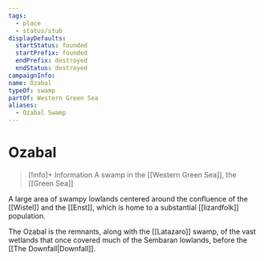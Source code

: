 ```yaml
---
tags:
  - place
  - status/stub
displayDefaults:
  startStatus: founded
  startPrefix: founded
  endPrefix: destroyed
  endStatus: destroyed
campaignInfo: 
name: Ozabal
typeOf: swamp
partOf: Western Green Sea
aliases:
  - Ozabal Swamp
---
```

# Ozabal
>[!info]+ Information
> A swamp in the [[Western Green Sea]], the [[Green Sea]]

A large area of swampy lowlands centered around the confluence of the [[Wistel]] and the [[Enst]], which is home to a substantial [[lizardfolk]] population. 

The Ozabal is the remnants, along with the [[Latazaro]] swamp, of the vast wetlands that once covered much of the Sembaran lowlands, before the [[The Downfall|Downfall]]. 
